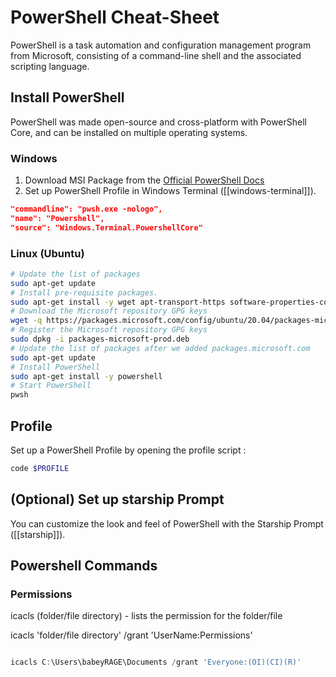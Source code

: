 # PowerShell Cheat-Sheet
PowerShell is a task automation and configuration management program from Microsoft, consisting of a command-line shell and the associated scripting language.

## Install PowerShell
PowerShell was made open-source and cross-platform with PowerShell Core, and can be installed on multiple operating systems.

### Windows
1. Download MSI Package from the [Official PowerShell Docs](https://docs.microsoft.com/en-us/powershell/scripting/install/installing-powershell-on-windows?view=powershell-7.2)
2. Set up PowerShell Profile in Windows Terminal ([[windows-terminal]]).

```json
"commandline": "pwsh.exe -nologo",
"name": "Powershell",
"source": "Windows.Terminal.PowershellCore"
```

### Linux (Ubuntu)

```sh
# Update the list of packages
sudo apt-get update
# Install pre-requisite packages.
sudo apt-get install -y wget apt-transport-https software-properties-common
# Download the Microsoft repository GPG keys
wget -q https://packages.microsoft.com/config/ubuntu/20.04/packages-microsoft-prod.deb
# Register the Microsoft repository GPG keys
sudo dpkg -i packages-microsoft-prod.deb
# Update the list of packages after we added packages.microsoft.com
sudo apt-get update
# Install PowerShell
sudo apt-get install -y powershell
# Start PowerShell
pwsh
```

## Profile

Set up a PowerShell Profile by opening the profile script :
```powershell
code $PROFILE
```

## (Optional) Set up starship Prompt

You can customize the look and feel of PowerShell with the Starship Prompt ([[starship]]).

## Powershell Commands

### Permissions

icacls (folder/file directory) - lists the permission for the folder/file

icacls 'folder/file directory' /grant 'UserName:Permissions' 

```powershell

icacls C:\Users\babeyRAGE\Documents /grant 'Everyone:(OI)(CI)(R)'

```

